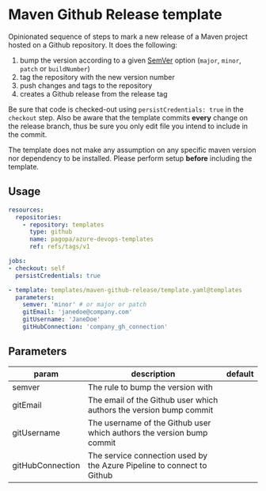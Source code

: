 # Maven Github Release template

Opinionated sequence of steps to mark a new release of a Maven project hosted on a Github repository. It does the following:

1. bump the version according to a given [SemVer](https://semver.org/) option (`major`, `minor`, `patch` or `buildNumber`)
1. tag the repository with the new version number
1. push changes and tags to the repository
1. creates a Github release from the release tag

Be sure that code is checked-out using `persistCredentials: true` in the `checkout` step. Also be aware that the template commits **every** change on the release branch, thus be sure you only edit file you intend to include in the commit.

The template does not make any assumption on any specific maven version nor dependency to be installed. Please perform setup **before** including the template.

## Usage

```yaml
resources:
  repositories:
    - repository: templates
      type: github
      name: pagopa/azure-devops-templates
      ref: refs/tags/v1

jobs:
- checkout: self
  persistCredentials: true

- template: templates/maven-github-release/template.yaml@templates
  parameters:
    semver: 'minor' # or major or patch
    gitEmail: 'janedoe@company.com'
    gitUsername: 'JaneDoe'
    gitHubConnection: 'company_gh_connection'
```

## Parameters

|param|description|default|
|-|-|-|
|semver|The rule to bump the version with||
|gitEmail|The email of the Github user which authors the version bump commit ||
|gitUsername|The username of the Github user which authors the version bump commit ||
|gitHubConnection|The service connection used by the Azure Pipeline to connect to Github||
